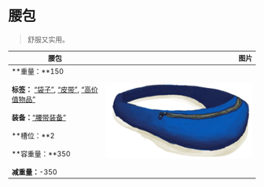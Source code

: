 # 腰包  
> 舒服又实用。  
  
  腰包  |   图片   
 ----  |  ----:   
 **重量：**150<br><br>**标签：**	[“袋子”](tag_Bag.md), [“皮带”](tag_Belt.md), [“高价值物品”](tag_Valuable.md)<br><br>**装备：**[“腰带装备”](eTag_Belt.md)<br><br>**槽位：**2<br><br>**容重量：**350<br><br>**减重量：**-350  |  <img decoding="async" src="Sprite/BeltBag.png" href="a.md" style="max-width:300px;max-height:300px;">   
  
